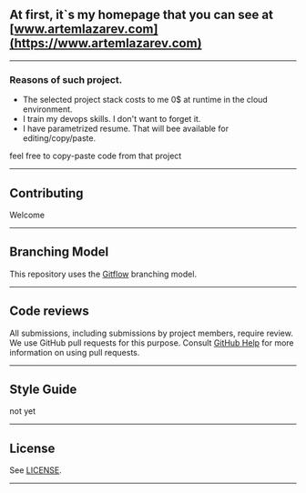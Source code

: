 ## At first, it`s my homepage that you can see at [www.artemlazarev.com](https://www.artemlazarev.com)

---

### Reasons of such project.
* The selected project stack costs to me 0$ at runtime in the cloud environment.
* I train my devops skills. I don't want to forget it.
* I have parametrized resume. That will bee available for editing/copy/paste.

feel free to copy-paste code from that project

---

## Contributing
Welcome

---
## Branching Model

This repository uses the [Gitflow](https://www.atlassian.com/git/tutorials/comparing-workflows/gitflow-workflow) branching model.

---
## Code reviews

All submissions, including submissions by project members, require review. We
use GitHub pull requests for this purpose. Consult
[GitHub Help](https://help.github.com/articles/about-pull-requests/) for more
information on using pull requests.

---

## Style Guide

not yet

---

## License

See [LICENSE](LICENSE).

---